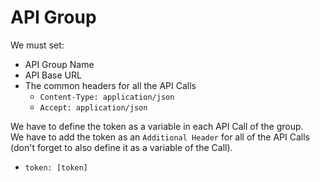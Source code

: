 # API Group

We must set:
- API Group Name
- API Base URL
- The common headers for all the API Calls
  - `Content-Type: application/json`
  - `Accept: application/json`

We have to define the token as a variable in each API Call of the group.   
We have to add the token as an `Additional Header` for all of the API
Calls (don't forget to also define it as a variable of the Call).
  - `token: [token]`

